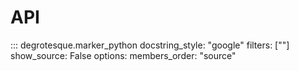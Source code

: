 API
===

::: degrotesque.marker_python
    docstring_style: "google"
    filters: [""]
    show_source: False
    options:
        members_order: "source"
